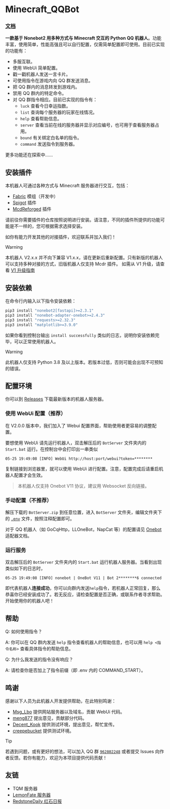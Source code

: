 # Minecraft_QQBot

### [**文档**](https://qqbot.ylmty.cc)

**一款基于 Nonebot2 用多种方式与 Minecraft 交互的 Python QQ 机器人**。功能丰富，使用简单，性能高强且可以自行配置，仅需简单配置即可使用。目前已实现的功能有：

- 多服互联。
- 使用 WebUi 简单配置。
- 戳一戳机器人发送一言卡片。
- 可使用指令在游戏内向 QQ 群发送消息。
- 把 QQ 群内的消息转发到游戏内。
- 禁用 QQ 群内的特定命令。
- 对 QQ 群指令相应。目前已实现的指令有：
    - `luck` 查看今日幸运指数。
    - `list` 查询每个服务器的玩家在线情况。
    - `help` 查看帮助信息。
    - `server` 查看当前在线的服务器并显示对应编号，也可用于查看服务器占用。
    - `bound` 有关绑定白名单的指令。
    - `command` 发送指令到服务器。

更多功能还在探索中……

## 安装插件

本机器人可通过各种方式与 Minecraft 服务器进行交互，包括：

- [Fabric](https://www.github.com/Minecraft-QQBot/Fabric) 模组（开发中）
- [Spigot](https://www.github.com/Minecraft-QQBot/Spigot) 插件
- [McdReforged](https://www.github.com/Minecraft-QQBot/McdReforged) 插件

请前往你需要插件的仓库按照说明进行安装。请注意，不同的插件所提供的功能可能是不一样的，您可根据需求选择安装。

如你有能力开发其他的对接插件，欢迎联系并加入我们！

> [!WARNING]
> 本机器人 V2.x.x 并不向下兼容 V1.x.x，请在更新后重新配置。只有新版的机器人可以支持多种对接的方式，旧版机器人仅支持 Mcdr 插件。
> 如需从 V1 升级，请查看 [V1 升级指南](https://github.com/Minecraft-QQBot/BotServer/blob/main/Docs/Upgrade.md)

## 安装依赖

在命令行内输入以下指令安装依赖：

```bash
pip3 install "nonebot2[fastapi]>=2.3.1"
pip3 install "nonebot-adapter-onebot>=2.4.3"
pip3 install "requests>=2.32.3"
pip3 install "matplotlib>=3.9.0"
```

如果你看到控制台输出 `install successfully` 类似的日志，说明你安装依赖完毕，可以正常使用机器人。

> [!WARNING]
> 此机器人仅支持 Python 3.8 及以上版本。若版本过低，否则可能会出现不可预知的错误。

## 配置环境

你可以到 [Releases](https://github.com/Minecraft-QQBot/BotServer/releases) 下载最新版本的机器人服务器。

### 使用 WebUi 配置（推荐）

在 V2.0.0 版本中，我们加入了 Webui 配置界面，帮助使用者更容易的调整配置。

要想使用 WebUi 请先运行机器人，双击解压后的 `BotServer` 文件夹内的 `Start.bat` 运行。在控制台中会打印出一串类似

```log
05-25 19:49:08 [INFO] WebUi http://host:port/webui?token=********
```

复制链接到浏览器里，就可以使用 WebUi 进行配置。注意，配置完成后请重启机器人配置才会生效。

> 本机器人仅支持 Onebot V11 协议，建议用 Websocket 反向链接。

### 手动配置（不推荐）

解压下载的 `BotServer.zip` 到任意位置，进入 `BotServer`
文件夹，编辑文件夹下的 [`.env`](https://github.com/Minecraft-QQBot/BotServer/blob/main/BotServer/.env) 文件，按照注释配置即可。

对于 QQ 机器人（如 GoCqHttp，LLOneBot，NapCat 等）的配置请见 [Onebot](https://onebot.adapters.nonebot.dev/docs/guide/setup)
适配器文档。

### 运行服务

双击解压后的 `BotServer` 文件夹内的 `Start.bat` 运行机器人服务器。当看到出现类似如下的日志时，

```log
05-25 19:49:08 [INFO] nonebot | OneBot V11 | Bot 2********6 connected
```

即代表机器人**连接成功**，你可以向群内发送`help`指令，若机器人正常回复，那么恭喜你已经安装成功了。若无反应，请检查配置是否正确，或联系作者寻求帮助。开始使用你的机器人吧！

## 帮助

Q: 如何使用指令？

A: 你可以在 QQ 群内发送 `help` 指令查看机器人的帮助信息，也可以用 `help <指令名称>` 查看具体指令的帮助信息。

Q: 为什么我发送的指令没有响应？

A: 请检查你是否加上了指令前缀（即 .env 内的 COMMAND_START）。

## 鸣谢

感谢以下人员为此机器人开发提供帮助，在此特别鸣谢：

- [Msg_Lbo](https://github.com/Msg-Lbo) 提供网站服务器以及域名，贡献 WebUi 代码。
- [meng877](https://github.com/meng877) 提出意见，贡献部分代码。
- [Decent_Kook](https://github.com/AISophon) 提供测试环境，提出意见，帮忙宣传。
- [creepebucket](https://github.com/creepebucket) 提供测试环境。

> [!TIP]
> 若遇到问题，或有更好的想法，可以加入 QQ 群 [`962802248`](https://qm.qq.com/q/B3kmvJl2xO) 或者提交 Issues
> 向作者反馈。若你有能力，欢迎为本项目提供代码贡献！

## 友链

- TQM 服务器
- [LemonFate 服务器](https://www.lemonfate.cn/)
- [RedstoneDaily 红石日报](https://www.redstonedaily.com/)
